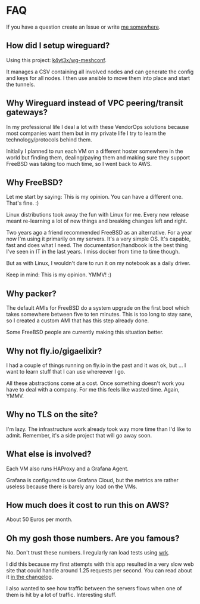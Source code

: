 # FAQ

If you have a question create an Issue or write [me
somewhere](https://nafn.de/contact/).

## How did I setup wireguard?

Using this project: [k4yt3x/wg-meshconf](https://github.com/k4yt3x/wg-meshconf).

It manages a CSV containing all involved nodes and can generate the config and
keys for all nodes. I then use ansible to move them into place and start the
tunnels.

## Why Wireguard instead of VPC peering/transit gateways?

In my professional life I deal a lot with these VendorOps solutions because most
companies want them but in my private life I try to learn the
technology/protocols behind them.

Initially I planned to run each VM on a different hoster somewhere in the world
but finding them, dealing/paying them and making sure they support FreeBSD was
taking too much time, so I went back to AWS.

## Why FreeBSD?

Let me start by saying: This is my opinion. You can have a different one. That's
fine. :)

Linux distributions took away the fun with Linux for me. Every new release meant
re-learning a lot of new things and breaking changes left and right.

Two years ago a friend recommended FreeBSD as an alternative. For a year now I'm
using it primarily on my servers. It's a very simple OS. It's capable, fast and
does what I need. The documentation/handbook is the best thing I've seen in IT
in the last years. I miss docker from time to time though.

But as with Linux, I wouldn't dare to run it on my notebook as a daily driver.

Keep in mind: This is my opinion. YMMV! :)

## Why packer?

The default AMIs for FreeBSD do a system upgrade on the first boot which takes
somewhere between five to ten minutes. This is too long to stay sane, so I
created a custom AMI that has this step already done.

Some FreeBSD people are currently making this situation better.

## Why not fly.io/gigaelixir?

I had a couple of things running on fly.io in the past and it was ok, but ... I
want to learn stuff that I can use whereever I go.

All these abstractions come at a cost. Once something doesn't work you have to
deal with a company. For me this feels like wasted time. Again, YMMV.

## Why no TLS on the site?

I'm lazy. The infrastructure work already took way more time than I'd like to
admit. Remember, it's a side project that will go away soon.

## What else is involved?

Each VM also runs HAProxy and a Grafana Agent.

Grafana is configured to use Grafana Cloud, but the metrics are rather useless
because there is barely any load on the VMs.

## How much does it cost to run this on AWS?

About 50 Euros per month.

## Oh my gosh those numbers. Are you famous?

No. Don't trust these numbers. I regularly ran load tests using
[wrk](https://github.com/wg/wrk).

I did this because my first attempts with this app resulted in a very slow web
site that could handle around 1.25 requests per second. You can read about it
[in the changelog](CHANGELOG.md).

I also wanted to see how traffic between the servers flows when one of them is
hit by a lot of traffic. Interesting stuff.
